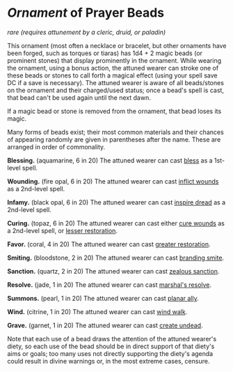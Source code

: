 # *Ornament* of Prayer Beads
*rare (requires attunement by a cleric, druid, or paladin)*

This ornament (most often a necklace or bracelet, but other ornaments have been forged, such as torques or tiaras) has 1d4 + 2 magic beads (or prominent stones) that display prominently in the ornament. While wearing the ornament, using a bonus action, the attuned wearer can stroke one of these beads or stones to call forth a magical effect (using your spell save DC if a save is necessary). The attuned wearer is aware of all beads/stones on the ornament and their charged/used status; once a bead's spell is cast, that bead can't be used again until the next dawn.

If a magic bead or stone is removed from the ornament, that bead loses its magic.

Many forms of beads exist; their most common materials and their chances of appearing randomly are given in parentheses after the name. These are arranged in order of commonality.

**Blessing.** (aquamarine, 6 in 20) The attuned wearer can cast [bless](/Magic/Spells/bless.md) as a 1st-level spell.

**Wounding.** (fire opal, 6 in 20) The attuned wearer can cast [inflict wounds](/Magic/Spells/inflict-wounds.md) as a 2nd-level spell.

**Infamy.** (black opal, 6 in 20) The attuned wearer can cast [inspire dread](/Magic/Spells/inspire-dread.md) as a 2nd-level spell.

**Curing.** (topaz, 6 in 20) The attuned wearer can cast either [cure wounds](/Magic/Spells/cure-wounds.md) as a 2nd-level spell, or [lesser restoration](/Magic/Spells/lesser-restoration.md).

**Favor.** (coral, 4 in 20) The attuned wearer can cast [greater restoration](/Magic/Spells/greater-restoration.md).

**Smiting.** (bloodstone, 2 in 20) The attuned wearer can cast [branding smite](/Magic/Spells/branding-smite.md).

**Sanction.** (quartz, 2 in 20) The attuned wearer can cast [zealous sanction](/Magic/Spells/zealous-sanction.md).

**Resolve.** (jade, 1 in 20) The attuned wearer can cast [marshal's resolve](/Magic/Spells/marshals-resolve.md).

**Summons.** (pearl, 1 in 20) The attuned wearer can cast [planar ally](/Magic/Spells/planar-ally.md).

**Wind.** (citrine, 1 in 20) The attuned wearer can cast [wind walk](/Magic/Spells/wind-walk.md).

**Grave.** (garnet, 1 in 20) The attuned wearer can cast [create undead](/Magic/Spells/create-undead.md).

Note that each use of a bead draws the attention of the attuned wearer's diety, so each use of the bead should be in direct support of that diety's aims or goals; too many uses not directly supporting the diety's agenda could result in divine warnings or, in the most extreme cases, censure.